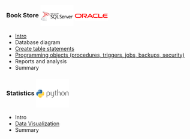 ### Book Store   <img align="center" src="logo/sqlserver.png" width="88px" > <img align="center" src="logo/oracle.png" width="88px" > 
* [Intro](description.md)
* Database diagram
* [Create table statements](table_organization.sql)
* [Programming objects (procedures, triggers, jobs, backups, security)](programming_objects.sql)
* Reports and analysis
* Summary



### Statistics   <img align="center" src="logo/python.png" width="88px" >
* Intro
* [Data Visualization](Project_3.ipynb)
* Summary

